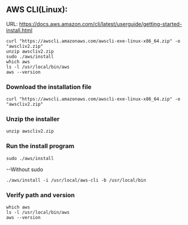 ## AWS CLI(Linux):
URL: https://docs.aws.amazon.com/cli/latest/userguide/getting-started-install.html
```
curl "https://awscli.amazonaws.com/awscli-exe-linux-x86_64.zip" -o "awscliv2.zip"
unzip awscliv2.zip
sudo ./aws/install
which aws
ls -l /usr/local/bin/aws
aws --version
```
### Download the installation file
```
curl "https://awscli.amazonaws.com/awscli-exe-linux-x86_64.zip" -o "awscliv2.zip"
```
### Unzip the installer
```
unzip awscliv2.zip
```
### Run the install program
```
sudo ./aws/install
```
--Without sudo
```
./aws/install -i /usr/local/aws-cli -b /usr/local/bin
```
### Verify path and version
```
which aws
ls -l /usr/local/bin/aws
aws --version
```